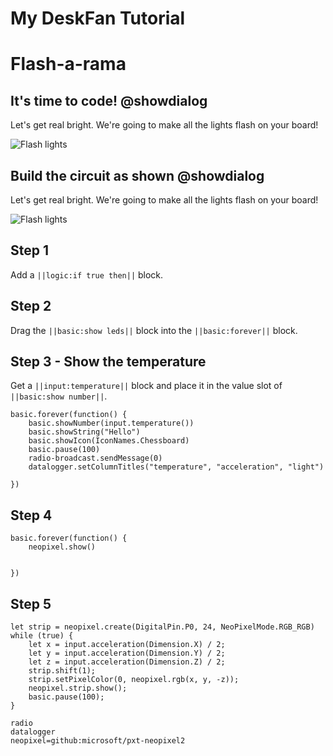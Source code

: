 # My DeskFan Tutorial
# Flash-a-rama

## It's time to code! @showdialog

Let's get real bright. We're going to make all the lights flash on your board!

![Flash lights](https://static.wixstatic.com/media/9e10e9_f4c35f4407bf4fb4963fa98f174f1aa4~mv2.jpg/v1/fill/w_1074,h_500,fp_0.50_0.50,q_85,enc_auto/9e10e9_f4c35f4407bf4fb4963fa98f174f1aa4~mv2.jpg)

## Build the circuit as shown @showdialog

Let's get real bright. We're going to make all the lights flash on your board!

![Flash lights](https://static.wixstatic.com/media/9e10e9_f4c35f4407bf4fb4963fa98f174f1aa4~mv2.jpg/v1/fill/w_1074,h_500,fp_0.50_0.50,q_85,enc_auto/9e10e9_f4c35f4407bf4fb4963fa98f174f1aa4~mv2.jpg)


## Step 1
Add a ``||logic:if true then||`` block. 

## Step 2
Drag the ``||basic:show leds||`` block into the ``||basic:forever||`` block. 

## Step 3 - Show the temperature

Get a ``||input:temperature||`` block and place it in the value slot of ``||basic:show number||``.

```blocks
basic.forever(function() {
    basic.showNumber(input.temperature())
    basic.showString("Hello")
    basic.showIcon(IconNames.Chessboard)
    basic.pause(100)
    radio-broadcast.sendMessage(0)
    datalogger.setColumnTitles("temperature", "acceleration", "light")

})
```

## Step 4

```blocks
basic.forever(function() {
    neopixel.show()


})
```

## Step 5

```blocks
let strip = neopixel.create(DigitalPin.P0, 24, NeoPixelMode.RGB_RGB)
while (true) {
    let x = input.acceleration(Dimension.X) / 2;
    let y = input.acceleration(Dimension.Y) / 2;
    let z = input.acceleration(Dimension.Z) / 2;
    strip.shift(1);
    strip.setPixelColor(0, neopixel.rgb(x, y, -z));
    neopixel.strip.show();
    basic.pause(100);
}
```

```package
radio
datalogger
neopixel=github:microsoft/pxt-neopixel2
```


<script src="https://makecode.com/gh-pages-embed.js"></script><script>makeCodeRender("{{ site.makecode.home_url }}", "{{ site.github.owner_name }}/{{ site.github.repository_name }}");</script>

